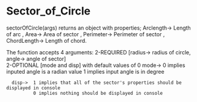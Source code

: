 # Sector_of_Circle

sectorOfCircle(args) returns an object with properties; 
Arclength-> Length of arc       ,   Area-> Area of sector , 
Perimeter-> Perimeter of sector ,   ChordLength-> Length of chord.

The function accepts 4 arguments: 
2-REQUIRED [radius-> radius of circle, angle-> angle of sector]   
2-OPTIONAL [mode and disp] with default values of 0 
      mode->  0 implies inputed angle is a radian value
              1 implies input angle is in degree 

      disp->  1 implies that all of the sector's properties should be displayed in console 
              0 implies nothing should be displayed in console  